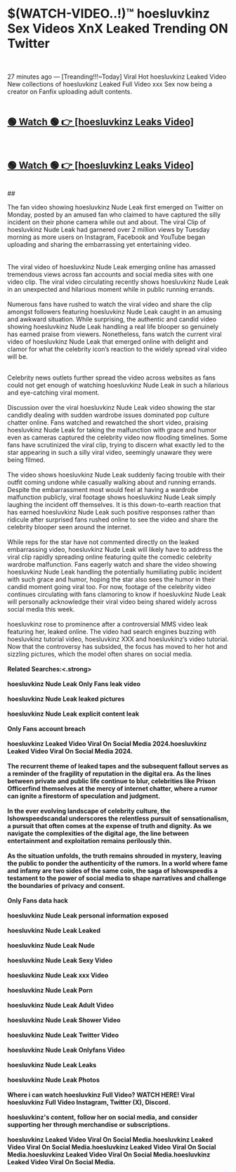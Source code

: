 

# $(WATCH-VIDEO..!)™ hoesluvkinz Sex Videos XnX Leaked Trending ON Twitter<br>
<br>

27 minutes ago — [Treanding!!!~Today] Viral Hot hoesluvkinz Leaked Video New collections of hoesluvkinz Leaked Full Video xxx Sex now being a creator on Fanfix uploading adult contents.
<br>
 <br>

##  <a href="https://clipsfans.site/?title=hoesluvkinz&ref=git">🟢 Watch 🟢 👉 [hoesluvkinz Leaks Video]</a><br>
  <br>

##  <a href="https://clipsfans.site/?title=hoesluvkinz&ref=git">🟢 Watch 🟢 👉 [hoesluvkinz Leaks Video]</a><br>
  <br>
  ##
  <br>

The fan video showing hoesluvkinz Nude Leak first emerged on Twitter on Monday, posted by an amused fan who claimed to have captured the silly incident on their phone camera while out and about. The viral Clip of hoesluvkinz Nude Leak had garnered over 2 million views by Tuesday morning as more users on Instagram, Facebook and YouTube began uploading and sharing the embarrassing yet entertaining video.
<br><br>
  <br>
The viral video of hoesluvkinz Nude Leak emerging online has amassed tremendous views across fan accounts and social media sites with one video clip. The viral video circulating recently shows hoesluvkinz Nude Leak in an unexpected and hilarious moment while in public running errands.
<br><br>
Numerous fans have rushed to watch the viral video and share the clip amongst followers featuring hoesluvkinz Nude Leak caught in an amusing and awkward situation. While surprising, the authentic and candid video showing hoesluvkinz Nude Leak handling a real life blooper so genuinely has earned praise from viewers. Nonetheless, fans watch the current viral video of hoesluvkinz Nude Leak that emerged online with delight and clamor for what the celebrity icon’s reaction to the widely spread viral video will be.
<br><br>

Celebrity news outlets further spread the video across websites as fans could not get enough of watching hoesluvkinz Nude Leak in such a hilarious and eye-catching viral moment.
<br><br>
Discussion over the viral hoesluvkinz Nude Leak video showing the star candidly dealing with sudden wardrobe issues dominated pop culture chatter online. Fans watched and rewatched the short video, praising hoesluvkinz Nude Leak for taking the malfunction with grace and humor even as cameras captured the celebrity video now flooding timelines. Some fans have scrutinized the viral clip, trying to discern what exactly led to the star appearing in such a silly viral video, seemingly unaware they were being filmed.
<br><br>
The video shows hoesluvkinz Nude Leak suddenly facing trouble with their outfit coming undone while casually walking about and running errands. Despite the embarrassment most would feel at having a wardrobe malfunction publicly, viral footage shows hoesluvkinz Nude Leak simply laughing the incident off themselves. It is this down-to-earth reaction that has earned hoesluvkinz Nude Leak such positive responses rather than ridicule after surprised fans rushed online to see the video and share the celebrity blooper seen around the internet.
<br><br>
While reps for the star have not commented directly on the leaked embarrassing video, hoesluvkinz Nude Leak will likely have to address the viral clip rapidly spreading online featuring quite the comedic celebrity wardrobe malfunction. Fans eagerly watch and share the video showing hoesluvkinz Nude Leak handling the potentially humiliating public incident with such grace and humor, hoping the star also sees the humor in their candid moment going viral too. For now, footage of the celebrity video continues circulating with fans clamoring to know if hoesluvkinz Nude Leak will personally acknowledge their viral video being shared widely across social media this week.
<br><br>
hoesluvkinz rose to prominence after a controversial MMS video leak featuring her, leaked online. The video had search engines buzzing with hoesluvkinz tutorial video, hoesluvkinz XXX and hoesluvkinz’s video tutorial. Now that the controversy has subsided, the focus has moved to her hot and sizzling pictures, which the model often shares on social media.
<br><br>
<strong>Related Searches:<.strong>
<br><br>
hoesluvkinz Nude Leak Only Fans leak video
<br><br>
hoesluvkinz Nude Leak leaked pictures
<br><br>
hoesluvkinz Nude Leak explicit content leak
<br><br>
Only Fans account breach
<br><br>
hoesluvkinz Leaked Video Viral On Social Media 2024.hoesluvkinz Leaked Video Viral On Social Media 2024.
<br><br>
The recurrent theme of leaked tapes and the subsequent fallout serves as a reminder of the fragility of reputation in the digital era. As the lines between private and public life continue to blur, celebrities like Prison Officerfind themselves at the mercy of internet chatter, where a rumor can ignite a firestorm of speculation and judgment.
<br><br>
In the ever evolving landscape of celebrity culture, the Ishowspeedscandal underscores the relentless pursuit of sensationalism, a pursuit that often comes at the expense of truth and dignity. As we navigate the complexities of the digital age, the line between entertainment and exploitation remains perilously thin.
<br><br>
As the situation unfolds, the truth remains shrouded in mystery, leaving the public to ponder the authenticity of the rumors. In a world where fame and infamy are two sides of the same coin, the saga of Ishowspeedis a testament to the power of social media to shape narratives and challenge the boundaries of privacy and consent.
<br><br>
Only Fans data hack
<br><br>
hoesluvkinz Nude Leak personal information exposed
<br><br>
hoesluvkinz Nude Leak Leaked
<br><br>
hoesluvkinz Nude Leak Nude
<br><br>
hoesluvkinz Nude Leak Sexy Video
<br><br>
hoesluvkinz Nude Leak xxx Video
<br><br>
hoesluvkinz Nude Leak Porn
<br><br>
hoesluvkinz Nude Leak Adult Video
<br><br>
hoesluvkinz Nude Leak Shower Video
<br><br>
hoesluvkinz Nude Leak Twitter Video
<br><br>
hoesluvkinz Nude Leak Onlyfans Video
<br><br>
hoesluvkinz Nude Leak Leaks
<br><br>
hoesluvkinz Nude Leak Photos
<br><br>
Where i can watch hoesluvkinz Full Video? WATCH HERE! Viral hoesluvkinz Full Video Instagram, Twitter (X), Discord.
<br><br>
hoesluvkinz's content, follow her on social media, and consider supporting her through merchandise or subscriptions.
<br><br>
hoesluvkinz Leaked Video Viral On Social Media.hoesluvkinz Leaked Video Viral On Social Media.hoesluvkinz Leaked Video Viral On Social Media.hoesluvkinz Leaked Video Viral On Social Media.hoesluvkinz Leaked Video Viral On Social Media.
